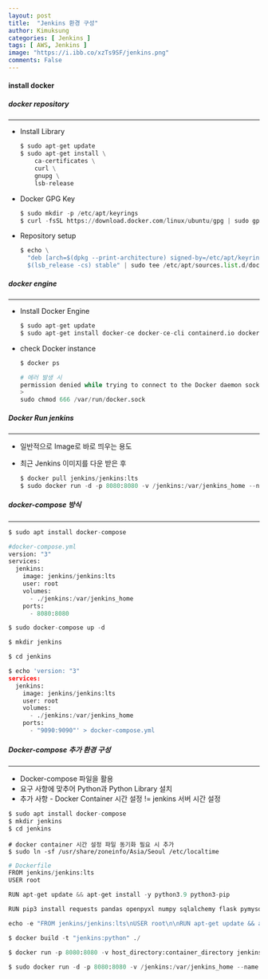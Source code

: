 ```yaml
---
layout: post
title:  "Jenkins 환경 구성"
author: Kimuksung
categories: [ Jenkins ]
tags: [ AWS, Jenkins ]
image: "https://i.ibb.co/xzTs9SF/jenkins.png"
comments: False
---
```



#### install docker

##### docker repository
---
- Install Library
    
    ```python
    $ sudo apt-get update
    $ sudo apt-get install \
        ca-certificates \
        curl \
        gnupg \
        lsb-release
    ```
    
- Docker GPG Key
    
    ```python
    $ sudo mkdir -p /etc/apt/keyrings
    $ curl -fsSL https://download.docker.com/linux/ubuntu/gpg | sudo gpg --dearmor -o /etc/apt/keyrings/docker.gpg
    ```
    
- Repository setup
    
    ```python
    $ echo \
      "deb [arch=$(dpkg --print-architecture) signed-by=/etc/apt/keyrings/docker.gpg] https://download.docker.com/linux/ubuntu \
      $(lsb_release -cs) stable" | sudo tee /etc/apt/sources.list.d/docker.list > /dev/null
    ```
    

##### docker engine
---
- Install Docker Engine
    
    ```python
    $ sudo apt-get update
    $ sudo apt-get install docker-ce docker-ce-cli containerd.io docker-compose-plugin
    ```
    
- check Docker instance
    
    ```python
    $ docker ps
    ```
    
    ```python
    # 에러 발생 시
    permission denied while trying to connect to the Docker daemon socket at unix:///var/run/docker.sock: Get "http://%2Fvar%2Frun%2Fdocker.sock/v1.24/containers/json": dial unix /var/run/docker.sock: connect: permission denied
    >
    sudo chmod 666 /var/run/docker.sock
    ```
    

##### Docker Run jenkins
---
- 일반적으로 Image로 바로 띄우는 용도
- 최근 Jenkins 이미지를 다운 받은 후
    
    ```python
    $ docker pull jenkins/jenkins:lts
    $ sudo docker run -d -p 8080:8080 -v /jenkins:/var/jenkins_home --name jenkins -u root jenkins/jenkins:lts
    ```
    
##### docker-compose 방식
---
```python
$ sudo apt install docker-compose
```

```python
#docker-compose.yml
version: "3"
services:
  jenkins:
    image: jenkins/jenkins:lts
    user: root
    volumes:
      - ./jenkins:/var/jenkins_home
    ports:
      - 8080:8080
```

```python
$ sudo docker-compose up -d
```

```python
$ mkdir jenkins

$ cd jenkins

$ echo 'version: "3"
services:
  jenkins:
    image: jenkins/jenkins:lts
    user: root
    volumes:
      - ./jenkins:/var/jenkins_home
    ports:
      - "9090:9090"' > docker-compose.yml
```

##### Docker-compose 추가 환경 구성
---
- Docker-compose 파일을 활용
- 요구 사항에 맞추어 Python과 Python Library 설치
- 추가 사항 - Docker Container 시간 설정 != jenkins 서버 시간 설정
```python
$ sudo apt install docker-compose
$ mkdir jenkins
$ cd jenkins
```

```
# docker container 시간 설정 파일 동기화 필요 시 추가
$ sudo ln -sf /usr/share/zoneinfo/Asia/Seoul /etc/localtime
```

```python
# Dockerfile
FROM jenkins/jenkins:lts
USER root

RUN apt-get update && apt-get install -y python3.9 python3-pip

RUN pip3 install requests pandas openpyxl numpy sqlalchemy flask pymysql redshift-connector scikit-learn scipy seaborn matplotlib gspread bs4 oauth2client psycopg2 gspread-dataframe
```

```python
echo -e "FROM jenkins/jenkins:lts\nUSER root\n\nRUN apt-get update && apt-get install -y python3.9 python3-pip\n\nRUN pip3 install requests pandas openpyxl numpy sqlalchemy flask pymysql redshift-connector scikit-learn scipy seaborn matplotlib gspread bs4 oauth2client gspread-dataframe" > Dockerfile
```

```python
$ docker build -t "jenkins:python" ./
```

```python
$ docker run -p 8080:8080 -v host_directory:container_directory jenkins:python

$ sudo docker run -d -p 8080:8080 -v /jenkins:/var/jenkins_home --name jenkins -u root jenkins:python

```